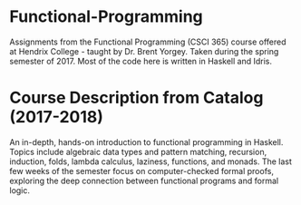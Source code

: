 # Functional-Programming
Assignments from the Functional Programming (CSCI 365) course offered at Hendrix College - taught by Dr. Brent Yorgey.
Taken during the spring semester of 2017. Most of the code here is written in Haskell and Idris.

# Course Description from Catalog (2017-2018)

An in-depth, hands-on introduction to functional programming in Haskell. Topics include algebraic data types and pattern matching, 
recursion, induction, folds, lambda calculus, laziness, functions, and monads. The last few weeks of the semester focus on 
computer-checked formal proofs, exploring the deep connection between functional programs and formal logic.

